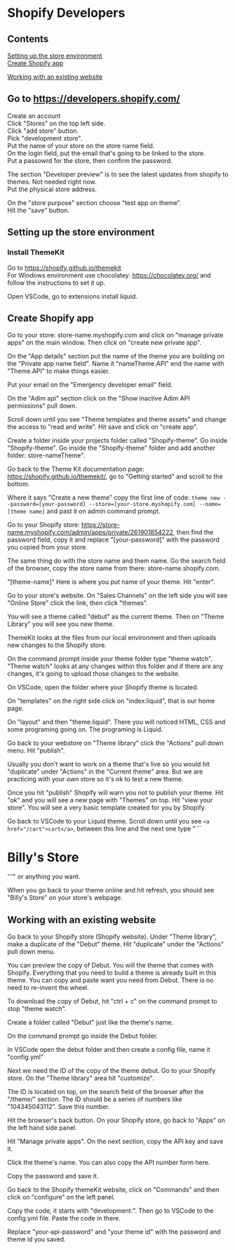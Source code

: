 # Shopify Developers
##  Contents
[Setting up the store environment](#Setting-up-the-store-environment)  
[Create Shopify app](#Create-Shopify-app)  

[Working with an existing website](#Working-with-an-existing-website)


## Go to https://developers.shopify.com/

Create an account  
Click "Stores" on the top left side.  
Click "add store" button.  
Pick "development store".  
Put the name of your store on the store name field.  
On the login field, put the email that's going to be linked to the store.  
Put a passowrd for the store, then confirm the password.  

The section "Developer preview" is to see the latest updates from shopify to themes. Not needed right now.  
Put the physical store address.  

On the "store purpose" section choose "test app on theme".  
Hit the "save" button.  

## Setting up the store environment

### Install ThemeKit 

Go to https://shopify.github.io/themekit  
For Windows environment use chocolatey: https://chocolatey.org/ and follow the instructions to set it up.  

Open VSCode, go to extensions install liquid.  

## Create Shopify app

Go to your store: store-name.myshopify.com and click on "manage private apps" on the main window. Then click on "create new private app".  

On the "App details" section put the name of the theme you are building on the "Private app name field". Name it "nameTheme.API" end the name with "Theme.API" to make things easier.  

Put your email on the "Emergency developer email" field.  

On the "Adim api" section click on the "Show inactive Adim API permissions" pull down.  

Scroll down until you see "Theme templates and theme assets" and change the access to "read and write". Hit save and click on "create app".  

Create a folder inside your projects folder called "Shopify-theme". Go inside "Shopify-theme". Go inside the "Shopify-theme" folder and add another folder: store-nameTheme".  

Go back to the Theme Kit documentation page: https://shopify.github.io/themekit/, go to "Getting started" and scroll to the bottom.  

Where it says "Create a new theme" copy the first line of code: ```theme new --password=[your-password] --store=[your-store.myshopify.com] --name=[theme name]``` and past it on admin command prompt. 

Go to your Shopify store: https://store-name.myshopify.com/admin/apps/private/261901854222, then find the password field, copy it and replace "[your-password]" with the password you copied from your store. 

The same thing do with the store name and them name. Go the search field of the browser, copy the store name from there: store-name.shopify.com.  

"[theme-name]" Here is where you put name of your theme. Hit "enter".

Go to your store's website. On "Sales Channels" on the left side you will see "Online Store" click the link, then click "themes".

You will see a theme called "debut" as the current theme. Then on "Theme Library" you will see you new theme. 

ThemeKit looks at the files from our local environment and then uploads new changes to the Shopify store.

On the command prompt inside your theme folder type "theme watch". "Theme watch" looks at any changes within this folder and if there are any changes, it's going to upload those changes to the website.  

On VSCode, open the folder where your Shopify theme is located.  

On "templates" on the right side click on "index.liquid", that is our home page.

On "layout" and then "theme.liquid". There you will noticed HTML, CSS and some programing going on. The programing is Liquid.

Go back to your webstore on "Theme library" click the "Actions" pull down menu. Hit "publish".  

Usually you don't want to work on a theme that's live so you would hit "duplicate" under "Actions" in the "Current theme" area. But we are practicing with your own store so it's ok to test a new theme.

Once you hit "publish" Shopify will warn you not to publish your theme. Hit "ok" and you will see a new page with "Themes" on top. Hit "view your store". You will see a very basic template created for you by Shopify.  

Go back to VSCode to your Liquid theme. Scroll down until you see ```<a href="/cart">cart</a>```, between this line and the next one type "```<h1>Billy's Store</h1>'''" or anything you want. 

When you go back to your theme online and hit refresh, you should see "Billy's Store" on your store's webpage.

## Working with an existing website

Go back to your Shopify store (Shopify website). Under "Theme library", make a duplicate of the "Debut" theme. Hit "duplicate" under the "Actions" pull down menu.

You can preview the copy of Debut. You will the theme that comes with Shopify. Everything that you need to build a theme is already built in this theme. You can copy and paste want you need from Debut. There is no need to re-invent the wheel.  

To download the copy of Debut, hit "ctrl + c" on the command prompt to stop "theme watch". 

Create a folder called "Debut" just like the theme's name.

On the command prompt go inside the Debut folder.  

In VSCode open the debut folder and then create a config file, name it "config.yml" 

Next we need the ID of the copy of the theme debut. Go to your Shopify store. On the "Theme library" area hit "customize". 

The ID is located on top, on the search field of the browser after the "/theme/" section. The ID should be a series of numbers like "104345043112". Save this number.

Hit the browser's back button. On your Shopify store, go back to "Apps" on the left hand side panel. 

Hit "Manage private apps". On the next section, copy the API key and save it.

Click the theme's name. You can also copy the API number form here. 

Copy the password and save it.

Go back to the Shopify themeKit website, click on "Commands" and then click on "configure" on the left panel.

Copy the code, it starts with "development:". Then go to VSCode to the config.yml file. Paste the code in there. 

Replace "your-api-password" and "your theme id" with the password and theme id you saved. 





